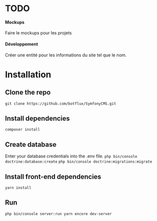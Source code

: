 # TODO
#### Mockups
Faire le mockups pour les projets
#### Développement
Créer une entité pour les informations du site tel que le nom.
# Installation
## Clone the repo
`git clone https://github.com/botflux/SymfonyCMS.git`
## Install dependencies
`composer install`
## Create database
Enter your database credentials into the .env file.
`php bin/console doctrine:database:create`
`php bin/console doctrine:migrations:migrate`
## Install front-end dependencies
`yarn install`
## Run
`php bin/console server:run
yarn encore dev-server`
